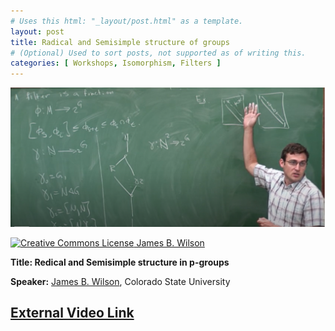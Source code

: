 ```yaml
---
# Uses this html: "_layout/post.html" as a template.
layout: post 
title: Radical and Semisimple structure of groups
# (Optional) Used to sort posts, not supported as of writing this.
categories: [ Workshops, Isomorphism, Filters ]
---
```


![Tensors and Operators](/uploads/images/Wilson-BIRS-2013.png)

<a rel="license" href="http://creativecommons.org/licenses/by-nc-nd/4.0/" target="_blank">
<img alt="Creative Commons License" style="border-width:0" src="https://i.creativecommons.org/l/by-nc-nd/4.0/88x31.png" />
James B. Wilson</a>


<b>Title: Redical and Semisimple structure in p-groups</b>

**Speaker:** <a href="https://www.math.colostate.edu/~jwilson/" target="_blank">James B. Wilson</a>, Colorado State University

[External Video Link](http://www.birs.ca/events/2013/5-day-workshops/13w5033/videos/watch/201307221010-Wilson.html?jwsource=cl)
---


